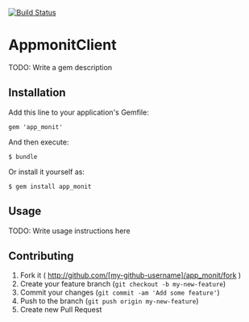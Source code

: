 [![Build Status](https://travis-ci.org/appmonit/app_monit.png?branch=master)](https://travis-ci.org/appmonit/app_monit)

# AppmonitClient

TODO: Write a gem description

## Installation

Add this line to your application's Gemfile:

    gem 'app_monit'

And then execute:

    $ bundle

Or install it yourself as:

    $ gem install app_monit

## Usage

TODO: Write usage instructions here

## Contributing

1. Fork it ( http://github.com/[my-github-username]/app_monit/fork )
2. Create your feature branch (`git checkout -b my-new-feature`)
3. Commit your changes (`git commit -am 'Add some feature'`)
4. Push to the branch (`git push origin my-new-feature`)
5. Create new Pull Request

